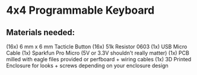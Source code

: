 # 4x4 Programmable Keyboard


## Materials needed:

(16x) 6 mm x 6 mm Tacticle Button
(16x) 51k Resistor 0603
 (1x) USB Micro Cable
 (1x) Sparkfun Pro Micro (5V or 3.3V shouldn't really matter)
 (1x) PCB milled with eagle files provided or perfboard + wiring cables
 (1x) 3D Printed Enclosure for looks + screws depending on your enclosure design
